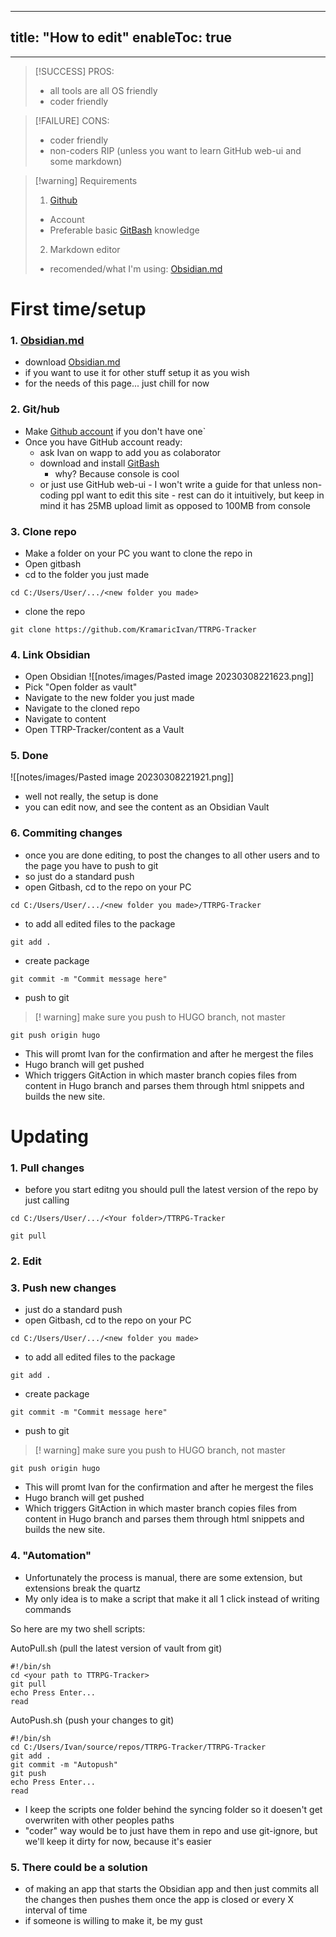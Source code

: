 
---
title: "How to edit"
enableToc: true
---
---
> [!SUCCESS] PROS: 
>-  all tools are all OS friendly
>- coder friendly

> [!FAILURE] CONS: 
>-  coder friendly 
>- non-coders RIP (unless you want to learn GitHub web-ui and some markdown)
>
>

> [!warning] Requirements
> 1. [Github](https://github.com/)
> 	- Account
> 	- Preferable basic [GitBash](https://git-scm.com/downloads) knowledge
> 2. Markdown editor
> 	- recomended/what I'm using: [Obsidian.md](https://obsidian.md/) 

# First time/setup

### 1.  [Obsidian.md](https://obsidian.md/)

- download [Obsidian.md](https://obsidian.md/)
- if you want to use it for other stuff setup it as you wish
- for the needs of this page... just chill for now

### 2. Git/hub

- Make [Github account](https://github.com/) if you don't have one`
- Once you have GitHub account ready: 
	- ask Ivan on wapp to add you as colaborator 
	- download and install [GitBash](https://git-scm.com/downloads) 
		- why? Because console is cool  
	- or just use GitHub web-ui 
			- I won't write a guide for that unless non-coding ppl want to edit this site
			- rest can do it intuitively, but keep in mind it has 25MB upload limit as opposed to 100MB from console


### 3. Clone repo 

- Make a folder on your PC you want to clone the repo in 
- Open gitbash 
- cd to the folder you just made
```copy
cd C:/Users/User/.../<new folder you made>
```
- clone the repo
```copy
git clone https://github.com/KramaricIvan/TTRPG-Tracker
```


### 4. Link Obsidian

- Open Obsidian
 ![[notes/images/Pasted image 20230308221623.png]]
- Pick "Open folder as vault"
- Navigate to the new folder you just made
- Navigate to the cloned repo
- Navigate to content
- Open TTRP-Tracker/content as a Vault 

### 5. Done

![[notes/images/Pasted image 20230308221921.png]]

- well not really, the setup is done
- you can edit now, and see the content as an Obsidian Vault

### 6. Commiting changes 

- once you are done editing, to post the changes to all other users and to the page you have to push to git
- so just do a standard push
- open Gitbash, cd to the repo on your PC
```copy
cd C:/Users/User/.../<new folder you made>/TTRPG-Tracker
```

- to add all edited files to the package
```copy
git add . 
```

- create package
```copy
git commit -m "Commit message here" 
```

- push to git 
>[! warning] make sure you push to HUGO branch, not master

```copy
git push origin hugo
```

- This will promt Ivan for the confirmation and after he mergest the files
- Hugo branch will get pushed
- Which triggers GitAction in which master branch copies files from content in Hugo branch and parses them through html snippets and builds the new site. 





# Updating 

### 1. Pull changes

- before you start editng you should pull the latest version of the repo by just calling
```copy
cd C:/Users/User/.../<Your folder>/TTRPG-Tracker
```

```copy
git pull
```

### 2. Edit 

### 3. Push new changes 

- just do a standard push
- open Gitbash, cd to the repo on your PC
```copy
cd C:/Users/User/.../<new folder you made>
```

- to add all edited files to the package
```copy
git add . 
```

- create package
```copy
git commit -m "Commit message here" 
```

- push to git 
>[! warning] make sure you push to HUGO branch, not master

```copy
git push origin hugo
```

- This will promt Ivan for the confirmation and after he mergest the files
- Hugo branch will get pushed
- Which triggers GitAction in which master branch copies files from content in Hugo branch and parses them through html snippets and builds the new site. 

### 4. "Automation"
- Unfortunately the process is manual, there are some extension, but extensions break the quartz
- My only idea is to make a script that make it all 1 click instead of writing commands

So here are my two shell scripts:

AutoPull.sh (pull the latest version of vault from git)

```copy
#!/bin/sh
cd <your path to TTRPG-Tracker>
git pull
echo Press Enter...
read
```

AutoPush.sh (push your changes to git)
```copy
#!/bin/sh
cd C:/Users/Ivan/source/repos/TTRPG-Tracker/TTRPG-Tracker
git add .
git commit -m "Autopush"
git push
echo Press Enter...
read
```

- I keep the scripts one folder behind the syncing folder so it doesen't get overwriten with other peoples paths
- "coder" way would be to just have them in repo and use git-ignore, but we'll keep it dirty for now, because it's easier

### 5. There could be a solution 
- of making an app that starts the Obsidian app and then just commits all the changes then pushes them once the app is closed or every X interval of time
- if someone is willing to make it, be my gust




